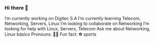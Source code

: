 ### Hi there 👋

I’m currently working on Digitec S.A
I’m currently learning Telecom, Networking, Servers, Linux
I’m looking to collaborate on Networking
I’m looking for help with Linux, Servers, Telecom
Ask me about Networking, Linux básico
Pronouns: 🦉🍺
Fun fact: ⚽ sports

<!--
**mguano/mguano** is a ✨ _special_ ✨ repository because its `README.md` (this file) appears on your GitHub profile.

Here are some ideas to get you started:

- 🔭 I’m currently working on ...
- 🌱 I’m currently learning ...
- 👯 I’m looking to collaborate on ...
- 🤔 I’m looking for help with ...
- 💬 Ask me about ...
- 📫 How to reach me: ...
- 😄 Pronouns: ...
- ⚡ Fun fact: ...
-->
